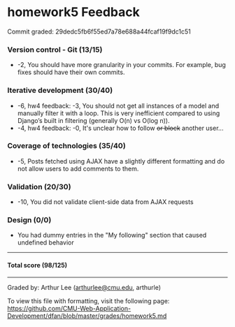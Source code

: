 homework5 Feedback
==================

Commit graded: 29dedc5fb6f55ed7a78e688a44fcaf19f9dc1c51


### Version control - Git (13/15)
- -2, You should have more granularity in your commits. For example, bug fixes should have their own commits.

### Iterative development (30/40)
- -6, hw4 feedback: -3, You should not get all instances of a model and manually filter it with a loop. This is very inefficient compared to using Django’s built in filtering (generally O(n) vs O(log n)).
- -4, hw4 feedback: -0, It's unclear how to follow ~~or block~~ another user...

### Coverage of technologies (35/40)
- -5, Posts fetched using AJAX have a slightly different formatting and do not allow users to add comments to them.

### Validation (20/30)
- -10, You did not validate client-side data from AJAX requests

### Design (0/0)
- You had dummy entries in the "My following" section that caused undefined behavior

---

#### Total score (98/125)

---

Graded by: Arthur Lee (arthurlee@cmu.edu, arthurle)

To view this file with formatting, visit the following page: https://github.com/CMU-Web-Application-Development/dfan/blob/master/grades/homework5.md
